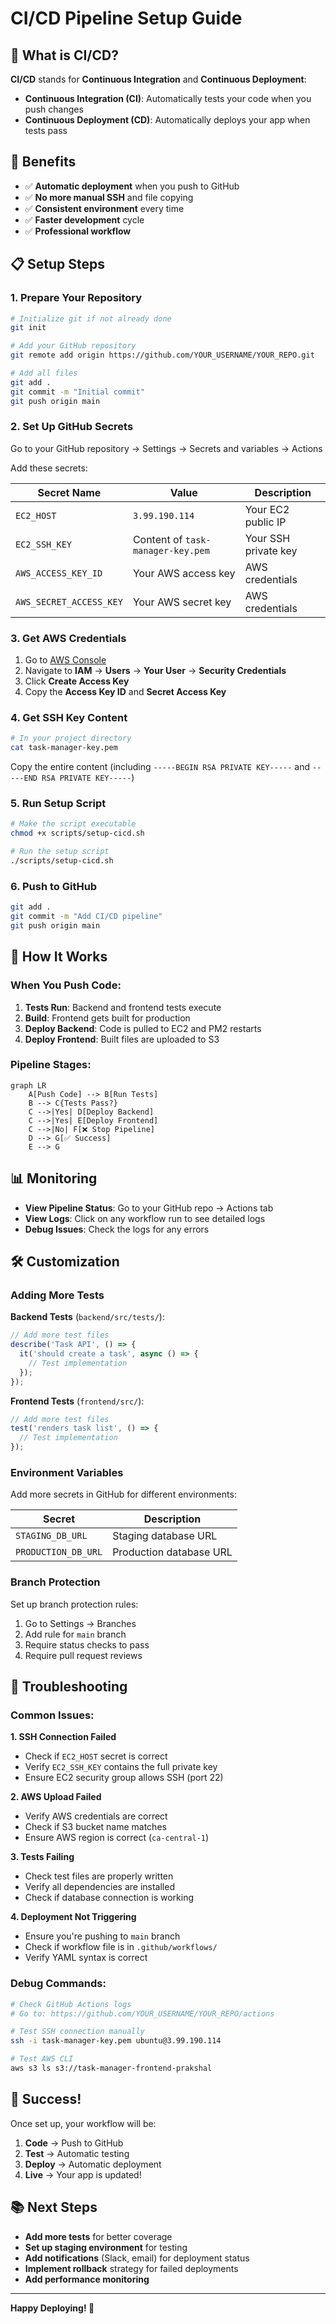 # CI/CD Pipeline Setup Guide

## 🎯 What is CI/CD?

**CI/CD** stands for **Continuous Integration** and **Continuous Deployment**:

- **Continuous Integration (CI)**: Automatically tests your code when you push changes
- **Continuous Deployment (CD)**: Automatically deploys your app when tests pass

## 🚀 Benefits

- ✅ **Automatic deployment** when you push to GitHub
- ✅ **No more manual SSH** and file copying
- ✅ **Consistent environment** every time
- ✅ **Faster development** cycle
- ✅ **Professional workflow**

## 📋 Setup Steps

### 1. Prepare Your Repository

```bash
# Initialize git if not already done
git init

# Add your GitHub repository
git remote add origin https://github.com/YOUR_USERNAME/YOUR_REPO.git

# Add all files
git add .
git commit -m "Initial commit"
git push origin main
```

### 2. Set Up GitHub Secrets

Go to your GitHub repository → Settings → Secrets and variables → Actions

Add these secrets:

| Secret Name | Value | Description |
|-------------|-------|-------------|
| `EC2_HOST` | `3.99.190.114` | Your EC2 public IP |
| `EC2_SSH_KEY` | Content of `task-manager-key.pem` | Your SSH private key |
| `AWS_ACCESS_KEY_ID` | Your AWS access key | AWS credentials |
| `AWS_SECRET_ACCESS_KEY` | Your AWS secret key | AWS credentials |

### 3. Get AWS Credentials

1. Go to [AWS Console](https://console.aws.amazon.com/)
2. Navigate to **IAM** → **Users** → **Your User** → **Security Credentials**
3. Click **Create Access Key**
4. Copy the **Access Key ID** and **Secret Access Key**

### 4. Get SSH Key Content

```bash
# In your project directory
cat task-manager-key.pem
```

Copy the entire content (including `-----BEGIN RSA PRIVATE KEY-----` and `-----END RSA PRIVATE KEY-----`)

### 5. Run Setup Script

```bash
# Make the script executable
chmod +x scripts/setup-cicd.sh

# Run the setup script
./scripts/setup-cicd.sh
```

### 6. Push to GitHub

```bash
git add .
git commit -m "Add CI/CD pipeline"
git push origin main
```

## 🔄 How It Works

### When You Push Code:

1. **Tests Run**: Backend and frontend tests execute
2. **Build**: Frontend gets built for production
3. **Deploy Backend**: Code is pulled to EC2 and PM2 restarts
4. **Deploy Frontend**: Built files are uploaded to S3

### Pipeline Stages:

```mermaid
graph LR
    A[Push Code] --> B[Run Tests]
    B --> C{Tests Pass?}
    C -->|Yes| D[Deploy Backend]
    C -->|Yes| E[Deploy Frontend]
    C -->|No| F[❌ Stop Pipeline]
    D --> G[✅ Success]
    E --> G
```

## 📊 Monitoring

- **View Pipeline Status**: Go to your GitHub repo → Actions tab
- **View Logs**: Click on any workflow run to see detailed logs
- **Debug Issues**: Check the logs for any errors

## 🛠️ Customization

### Adding More Tests

**Backend Tests** (`backend/src/tests/`):
```javascript
// Add more test files
describe('Task API', () => {
  it('should create a task', async () => {
    // Test implementation
  });
});
```

**Frontend Tests** (`frontend/src/`):
```javascript
// Add more test files
test('renders task list', () => {
  // Test implementation
});
```

### Environment Variables

Add more secrets in GitHub for different environments:

| Secret | Description |
|--------|-------------|
| `STAGING_DB_URL` | Staging database URL |
| `PRODUCTION_DB_URL` | Production database URL |

### Branch Protection

Set up branch protection rules:
1. Go to Settings → Branches
2. Add rule for `main` branch
3. Require status checks to pass
4. Require pull request reviews

## 🚨 Troubleshooting

### Common Issues:

**1. SSH Connection Failed**
- Check if `EC2_HOST` secret is correct
- Verify `EC2_SSH_KEY` contains the full private key
- Ensure EC2 security group allows SSH (port 22)

**2. AWS Upload Failed**
- Verify AWS credentials are correct
- Check if S3 bucket name matches
- Ensure AWS region is correct (`ca-central-1`)

**3. Tests Failing**
- Check test files are properly written
- Verify all dependencies are installed
- Check if database connection is working

**4. Deployment Not Triggering**
- Ensure you're pushing to `main` branch
- Check if workflow file is in `.github/workflows/`
- Verify YAML syntax is correct

### Debug Commands:

```bash
# Check GitHub Actions logs
# Go to: https://github.com/YOUR_USERNAME/YOUR_REPO/actions

# Test SSH connection manually
ssh -i task-manager-key.pem ubuntu@3.99.190.114

# Test AWS CLI
aws s3 ls s3://task-manager-frontend-prakshal
```

## 🎉 Success!

Once set up, your workflow will be:

1. **Code** → Push to GitHub
2. **Test** → Automatic testing
3. **Deploy** → Automatic deployment
4. **Live** → Your app is updated!

## 📚 Next Steps

- **Add more tests** for better coverage
- **Set up staging environment** for testing
- **Add notifications** (Slack, email) for deployment status
- **Implement rollback** strategy for failed deployments
- **Add performance monitoring**

---

**Happy Deploying! 🚀**
